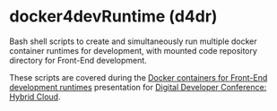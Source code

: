 # docker4devRuntime (d4dr)
Bash shell scripts to create and simultaneously run multiple docker container runtimes for development, with mounted code repository directory for Front-End development.

These scripts are covered during the [Docker containers for Front-End development runtimes](https://developer.ibm.com/conferences/digital-developer-conference-hybrid-cloud/devops-implementation/devops-docker-containers-for-front-end-development-runtimes/) presentation for [Digital Developer Conference: Hybrid Cloud](https://developer.ibm.com/conferences/digital-developer-conference-hybrid-cloud/).
